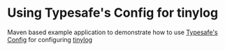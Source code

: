 # Using Typesafe's Config for tinylog
Maven based example application to demonstrate how to use [Typesafe's Config](https://github.com/typesafehub/config) for configuring [tinylog](https://github.com/pmwmedia/tinylog)
